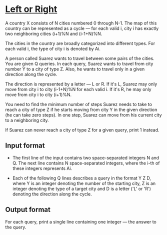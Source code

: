 # [Left or Right][link]

A country X consists of N cities numbered 0 through N-1. The map of this country can be represented as a cycle — for each valid i, city i has exactly two neighboring cities (i+1)%N and (i-1+N)%N.

The cities in the country are broadly categorized into different types. For each valid i, the type of city i is denoted by Ai.

A person called Suarez wants to travel between some pairs of the cities. You are given Q queries. In each query, Suarez wants to travel from city number Y to a city of type Z. Also, he wants to travel only in a given direction along the cycle.

The direction is represented by a letter — L or R. If it's L, Suarez may only move from city i to city (i-1+N)%N for each valid i. If it's R, he may only move from city i to city (i+1)%N.

You need to find the minimum number of steps Suarez needs to take to reach a city of type Z if he starts moving from city Y in the given direction (he can take zero steps). In one step, Suarez can move from his current city to a neighboring city.

If Suarez can never reach a city of type Z for a given query, print 1 instead.

## Input format

- The first line of the input contains two space-separated integers N and Q. The next line contains N space-separated integers, where the i-th of these integers represents Ai.

- Each of the following Q lines describes a query in the format Y Z D, where Y is an integer denoting the number of the starting city, Z is an integer denoting the type of a target city and D is a letter ('L' or 'R') denoting the direction along the cycle.

## Output format

For each query, print a single line containing one integer — the answer to the query.

[link]: https://www.hackerearth.com/practice/data-structures/arrays/multi-dimensional/practice-problems/algorithm/left-or-right-92c0b54c/
